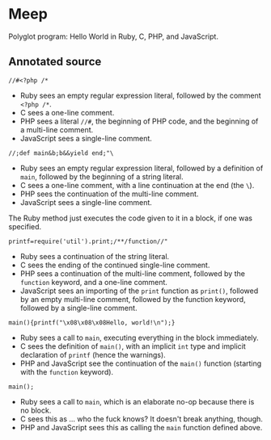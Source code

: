 # Meep

Polyglot program: Hello World in Ruby, C, PHP, and JavaScript.

## Annotated source

```
//#<?php /*
```

* Ruby sees an empty regular expression literal, followed by the comment `<?php /*`.
* C sees a one-line comment.
* PHP sees a literal `//#`, the beginning of PHP code, and the beginning of a multi-line comment.
* JavaScript sees a single-line comment.

```
//;def main&b;b&&yield end;"\
```

* Ruby sees an empty regular expression literal, followed by a definition of `main`, followed by the beginning of a string literal.
* C sees a one-line comment, with a line continuation at the end (the `\`).
* PHP sees the continuation of the multi-line comment.
* JavaScript sees a single-line comment.

The Ruby method just executes the code given to it in a block, if one was specified.

```
printf=require('util').print;/**/function//"
```

* Ruby sees a continuation of the string literal.
* C sees the ending of the continued single-line comment.
* PHP sees a continuation of the multi-line comment, followed by the `function` keyword, and a one-line comment.
* JavaScript sees an importing of the `print` function as `print()`, followed by an empty multi-line comment, followed by the function keyword, followed by a single-line comment.

```
main(){printf("\x08\x08\x08Hello, world!\n");}
```

* Ruby sees a call to `main`, executing everything in the block immediately.
* C sees the definition of `main()`, with an implicit `int` type and implicit declaration of `printf` (hence the warnings).
* PHP and JavaScript see the continuation of the `main()` function (starting with the `function` keyword).

```
main();
```

* Ruby sees a call to `main`, which is an elaborate no-op because there is no block.
* C sees this as ... who the fuck knows? It doesn't break anything, though.
* PHP and JavaScript sees this as calling the `main` function defined above.
